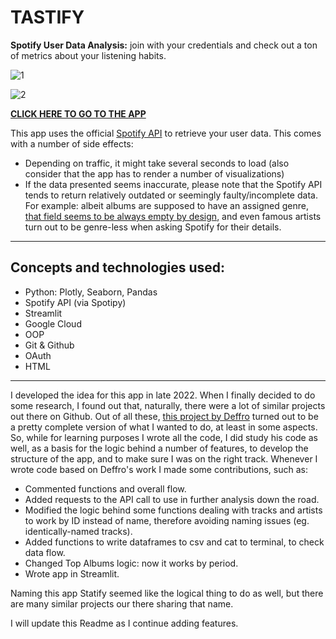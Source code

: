 # TASTIFY

**Spotify User Data Analysis:** join with your credentials and check out a ton of metrics about your listening habits.

![1](https://github.com/julianr-data/spotify-stats/assets/5545123/01d6b2ec-75d6-4b5e-a941-c08d5a72297a)

![2](https://github.com/julianr-data/spotify-stats/assets/5545123/1df780c8-f936-4f33-b455-25d82d8226dd)

[**CLICK HERE TO GO TO THE APP**](https://github.com/julianr-data/spotify-stats)

This app uses the official [Spotify API](https://developer.spotify.com/documentation/web-api) to retrieve your user data. This comes with a number of side effects:
- Depending on traffic, it might take several seconds to load (also consider that the app has to render a number of visualizations)
- If the data presented seems inaccurate, please note that the Spotify API tends to return relatively outdated or seemingly faulty/incomplete data. For example: albeit albums are supposed to have an assigned genre, [that field seems to be always empty by design](https://github.com/spotify/web-api/issues/157), and even famous artists turn out to be genre-less when asking Spotify for their details.
---
## Concepts and technologies used:
- Python: Plotly, Seaborn, Pandas
- Spotify API (via Spotipy)
- Streamlit
- Google Cloud
- OOP
- Git & Github
- OAuth
- HTML
---
I developed the idea for this app in late 2022. When I finally decided to do some research, I found out that, naturally, there were a lot of similar projects out there on Github. Out of all these, [this project by Deffro](https://github.com/Deffro/statify/blob/main/README.md) turned out to be a pretty complete version of what I wanted to do, at least in some aspects. So, while for learning purposes I wrote all the code, I did study his code as well, as a basis for the logic behind a number of features, to develop the structure of the app, and to make sure I was on the right track. Whenever I wrote code based on Deffro's work I made some contributions, such as:
- Commented functions and overall flow.
- Added requests to the API call to use in further analysis down the road.
- Modified the logic behind some functions dealing with tracks and artists to work by ID instead of name, therefore avoiding naming issues (eg. identically-named tracks).
- Added functions to write dataframes to csv and cat to terminal, to check data flow.
- Changed Top Albums logic: now it works by period.
- Wrote app in Streamlit.

Naming this app Statify seemed like the logical thing to do as well, but there are many similar projects our there sharing that name.

I will update this Readme as I continue adding features.
